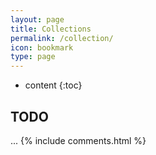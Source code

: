 ```yaml
---
layout: page
title: Collections
permalink: /collection/
icon: bookmark
type: page
---
```


* content
{:toc}

## TODO
...
{% include comments.html %}
